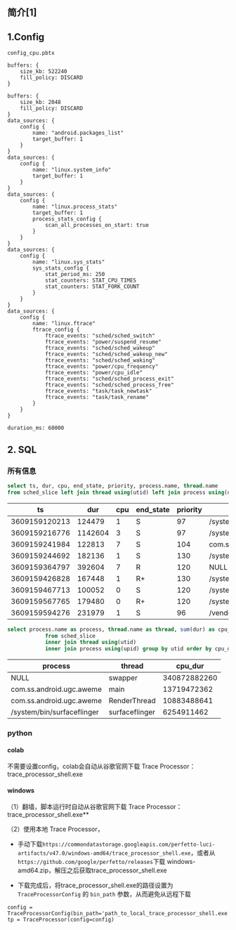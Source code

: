 ## 简介[1]





## 1.Config

`config_cpu.pbtx`

```.pbtx
buffers: {
    size_kb: 522240
    fill_policy: DISCARD
}

buffers: {
    size_kb: 2048
    fill_policy: DISCARD
}
data_sources: {
    config {
        name: "android.packages_list"
        target_buffer: 1
    }
}
data_sources: {
    config {
        name: "linux.system_info"
        target_buffer: 1
    }
}
data_sources: {
    config {
        name: "linux.process_stats"
        target_buffer: 1
        process_stats_config {
            scan_all_processes_on_start: true
        }
    }
}
data_sources: {
    config {
        name: "linux.sys_stats"
        sys_stats_config {
            stat_period_ms: 250
            stat_counters: STAT_CPU_TIMES
            stat_counters: STAT_FORK_COUNT
        }
    }
}
data_sources: {
    config {
        name: "linux.ftrace"
        ftrace_config {
            ftrace_events: "sched/sched_switch"
            ftrace_events: "power/suspend_resume"
            ftrace_events: "sched/sched_wakeup"
            ftrace_events: "sched/sched_wakeup_new"
            ftrace_events: "sched/sched_waking"
            ftrace_events: "power/cpu_frequency"
            ftrace_events: "power/cpu_idle"
            ftrace_events: "sched/sched_process_exit"
            ftrace_events: "sched/sched_process_free"
            ftrace_events: "task/task_newtask"
            ftrace_events: "task/task_rename"
        }
    }
}

duration_ms: 60000
```



## 2. SQL

### 所有信息

```sql
select ts, dur, cpu, end_state, priority, process.name, thread.name
from sched_slice left join thread using(utid) left join process using(upid)
```

| ts            | dur     | cpu  | end_state | priority | name                                          | name_1          |
| ------------- | ------- | ---- | --------- | -------- | --------------------------------------------- | --------------- |
| 3609159120213 | 124479  | 1    | S         | 97       | /system/bin/surfaceflinger                    | TimerDispatch   |
| 3609159216776 | 1142604 | 3    | S         | 97       | /system/bin/surfaceflinger                    | surfaceflinger  |
| 3609159241984 | 122813  | 7    | S         | 104      | com.ss.android.ugc.aweme                      | HwBinder:7063_1 |
| 3609159244692 | 182136  | 1    | S         | 130      | /system/bin/logd                              | logd.writer     |
| 3609159364797 | 392604  | 7    | R         | 120      | NULL                                          | swapper         |
| 3609159426828 | 167448  | 1    | R+        | 130      | /system/bin/logd                              | logd.reader.per |
| 3609159467713 | 100052  | 0    | S         | 120      | /system/bin/traced                            | traced          |
| 3609159567765 | 179480  | 0    | R+        | 120      | /system/bin/traced_probes                     | traced_probes   |
| 3609159594276 | 231979  | 1    | S         | 96       | /vendor/bin/hw/android.hardware.audio.service | writer          |







```sql
select process.name as process, thread.name as thread, sum(dur) as cpu_dur 
            from sched_slice 
            inner join thread using(utid) 
            inner join process using(upid) group by utid order by cpu_dur desc
```

| process                    | thread         | cpu_dur      |
| -------------------------- | -------------- | ------------ |
| NULL                       | swapper        | 340872882260 |
| com.ss.android.ugc.aweme   | main           | 13719472362  |
| com.ss.android.ugc.aweme   | RenderThread   | 10883488641  |
| /system/bin/surfaceflinger | surfaceflinger | 6254911462   |





### python



#### colab

不需要设置config，colab会自动从谷歌官网下载 Trace Processor：trace_processor_shell.exe

#### windows

（1）翻墙，脚本运行时自动从谷歌官网下载 Trace Processor：trace_processor_shell.exe**

（2）使用本地 Trace Processor，

- 手动下载`https://commondatastorage.googleapis.com/perfetto-luci-artifacts/v47.0/windows-amd64/trace_processor_shell.exe`，或者从` https://github.com/google/perfetto/releases`下载 windows-amd64.zip，解压之后获取trace_processor_shell.exe

- 下载完成后，将trace_processor_shell.exe的路径设置为 `TraceProcessorConfig` 的 `bin_path` 参数，从而避免从远程下载

  

```shell
config = TraceProcessorConfig(bin_path='path_to_local_trace_processor_shell.exe')
tp = TraceProcessor(config=config)
```
